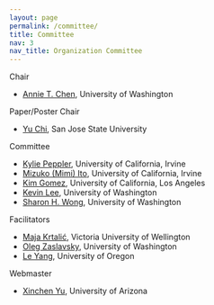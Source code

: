 ```yaml
---
layout: page
permalink: /committee/
title: Committee
nav: 3
nav_title: Organization Committee
---
```


Chair
* [Annie T. Chen](https://annietchen.github.io/), University of Washington

Paper/Poster Chair
* [Yu Chi](https://ischoolapps.sjsu.edu/facultypages/view.php?fac=chiy), San Jose State University

Committee
* [Kylie Peppler](http://kpeppler.com/), University of California, Irvine
* [Mizuko (Mimi) Ito](https://mimiito.com/), University of California, Irvine
* [Kim Gomez](https://seis.ucla.edu/faculty/kim-gomez/), University of California, Los Angeles
* [Kevin Lee](https://dental.washington.edu/people/kevin-lee/), University of Washington
* [Sharon H. Wong](https://sites.uw.edu/landlab/sharon-wong/), University of Washington

Facilitators
* [Maja Krtalić](https://people.wgtn.ac.nz/maja.krtalic), Victoria University of Wellington
* [Oleg Zaslavsky](https://nursing.uw.edu/person/3692664-oleg-zaslavsky/), University of Washington
* [Le Yang](https://library.uoregon.edu/directory/yang), University of Oregon

Webmaster
* [Xinchen Yu](https://xinchenyu.github.io/), University of Arizona

